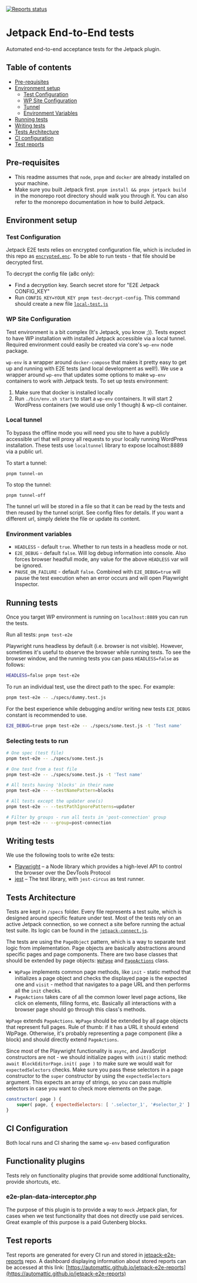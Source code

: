 [![Reports status](https://img.shields.io/website?down_color=grey&down_message=Dashboard%20offline&style=for-the-badge&label=E2E%20TEST%20REPORTS&up_color=green&up_message=see%20dashboard&url=https%3A%2F%2Fautomattic.github.io%2Fjetpack-e2e-reports%2F%23%2F)](https://automattic.github.io/jetpack-e2e-reports)

# Jetpack End-to-End tests

Automated end-to-end acceptance tests for the Jetpack plugin.

## Table of contents

- [Pre-requisites](#pre-requisites)
- [Environment setup](#environment-setup)
	- [Test Configuration](#test-configuration)
	- [WP Site Configuration](#wp-site-configuration)
	- [Tunnel](#local-tunnel)
	- [Environment Variables](#environment-variables)
- [Running tests](#running-tests)
- [Writing tests](#writing-tests)
- [Tests Architecture](#tests-architecture)
- [CI configuration](#ci-configuration)
- [Test reports](#test-reports)

## Pre-requisites

* This readme assumes that `node`, `pnpm` and `docker` are already installed on your machine.
* Make sure you built Jetpack first. `pnpm install && pnpx jetpack build` in the monorepo root directory should walk you through it. You can also refer to the monorepo documentation in how to build Jetpack.

## Environment setup

### Test Configuration

Jetpack E2E tests relies on encrypted configuration file, which is included in this repo as [`encrypted.enc`](./config/encrypted.enc). To be able to run tests - that file should be decrypted first.

To decrypt the config file (a8c only):

- Find a decryption key. Search secret store for "E2E Jetpack CONFIG_KEY"
- Run `CONFIG_KEY=YOUR_KEY pnpm test-decrypt-config`. This command should create a new file  [`local-test.js`](./config/local-test.js)

### WP Site Configuration

Test environment is a bit complex (It's Jetpack, you know ;)). Tests expect to have WP installation with installed Jetpack accessible via a local tunnel. Required environment could easily be created via core's `wp-env` node package.

`wp-env` is a wrapper around `docker-compose` that makes it pretty easy to get up and running with E2E tests (and local development as well!). We use a wrapper around `wp-env` that updates some options to make `wp-env` containers to work with Jetpack tests. To set up tests environment:

1. Make sure that docker is installed locally
2. Run `./bin/env.sh start` to start a `wp-env` containers. It will start 2 WordPress containers (we would use only 1 though) & wp-cli container.

### Local tunnel

To bypass the offline mode you will need you site to have a publicly accessible url that will proxy all requests to your locally running WordPress installation.
These tests use `localtunnel` library to expose localhost:8889 via a public url.

To start a tunnel:
```
pnpm tunnel-on
```

To stop the tunnel:
```
pnpm tunnel-off
```

The tunnel url will be stored in a file so that it can be read by the tests and then reused by the tunnel script. See config files for details. If you want a different url, simply delete the file or update its content. 

### Environment variables

* `HEADLESS` - default `true`. Whether to run tests in a headless mode or not.
* `E2E_DEBUG` - default `false`. Will log debug information into console. Also forces browser headfull mode, any value for the above `HEADLESS` var will be ignored.
* `PAUSE_ON_FAILURE` - default `false`. Combined with `E2E_DEBUG=true` will pause the test execution when an error occurs and will open Playwright Inspector.

## Running tests

Once you target WP environment is running on `localhost:8889` you can run the tests.

Run all tests: `pnpm test-e2e`

Playwright runs headless by default (i.e. browser is not visible). However, sometimes it's useful to observe the browser while running tests. To see the browser window, and the running tests you can pass `HEADLESS=false` as follows:

```bash
HEADLESS=false pnpm test-e2e
```

To run an individual test, use the direct path to the spec. For example:

```bash
pnpm test-e2e -- ./specs/dummy.test.js
```

For the best experience while debugging and/or writing new tests `E2E_DEBUG` constant is recommended to use.

```bash
E2E_DEBUG=true pnpm test-e2e -- ./specs/some.test.js -t 'Test name'
```

### Selecting tests to run

```bash
# One spec (test file)
pnpm test-e2e -- ./specs/some.test.js

# One test from a test file
pnpm test-e2e -- ./specs/some.test.js -t 'Test name'

# All tests having 'blocks' in their name
pnpm test-e2e -- --testNamePattern=blocks

# All tests except the updater one(s)
pnpm test-e2e -- --testPathIgnorePatterns=updater

# Filter by groups - run all tests in 'post-connection' group
pnpm test-e2e -- --group=post-connection

```

## Writing tests

We use the following tools to write e2e tests:

- [Playwright](https://github.com/microsoft/playwright) – a Node library which provides a high-level API to control the browser over the DevTools Protocol
- [jest](https://jestjs.io/) – The test library, with `jest-circus` as test runner.

## Tests Architecture

Tests are kept in `/specs` folder. Every file represents a test suite, which is designed around specific feature under test. 
Most of the tests rely on an active Jetpack connection, so we connect a site before running the actual test suite. 
Its logic can be found in the [`jetpack-connect.js`](lib/flows/jetpack-connect.js).

The tests are using the `PageObject` pattern, which is a way to separate test logic from implementation. Page objects are basically abstractions around specific pages and page components. 
There are two base classes that should be extended by page objects: [`WpPage`](lib/pages/wp-page.js) and [`PageActions`](lib/pages/page-actions.js) class.

* `WpPage` implements common page methods, like `init` - static method that initializes a page object and checks the displayed page is the expected one and `visit` - method that navigates to a page URL and then performs all the `init` checks.
* `PageActions` takes care of all the common lower level page actions, like click on elements, filling forms, etc. Basically all interactions with a browser page should go through this class's methods. 

`WpPage` extends `PageActions`.
`WpPage` should be extended by all page objects that represent full pages. Rule of thumb: if it has a URL it should extend WpPage. Otherwise, it's probably representing a page component (like a block) and should directly extend `PageActions`. 

Since most of the Playwright functionality is `async`, and JavaScript constructors are not - we should initialize pages with `init()` static method: `await BlockEditorPage.init( page )` to make sure we would wait for `expectedSelectors` checks.
Make sure you pass these selectors in a page constructor to the `super` constructor by using the `expectedSelectors` argument. This expects an array of strings, so you can pass multiple selectors in case you want to check more elements on the page.  

```js
constructor( page ) {
	super( page, { expectedSelectors: [ '.selector_1', '#selector_2' ] } );
}
```

## CI Configuration

Both local runs and CI sharing the same `wp-env` based configuration

## Functionality plugins

Tests rely on functionality plugins that provide some additional functionality, provide shortcuts, etc.

### e2e-plan-data-interceptor.php

The purpose of this plugin is to provide a way to `mock` Jetpack plan, for cases when we test functionality that does not directly use paid services. Great example of this purpose is a paid Gutenberg blocks.

## Test reports

Test reports are generated for every CI run and stored in [jetpack-e2e-reports](https://github.com/Automattic/jetpack-e2e-reports) repo. A dashboard displaying information about stored reports can be accessed at this link: [https://automattic.github.io/jetpack-e2e-reports](https://automattic.github.io/jetpack-e2e-reports)
